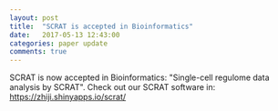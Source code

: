 ```yaml
---
layout: post
title:  "SCRAT is accepted in Bioinformatics"
date:   2017-05-13 12:43:00
categories: paper update
comments: true
---
```

SCRAT is now accepted in Bioinformatics: "Single-cell regulome data analysis by SCRAT". Check out our SCRAT software in: https://zhiji.shinyapps.io/scrat/
